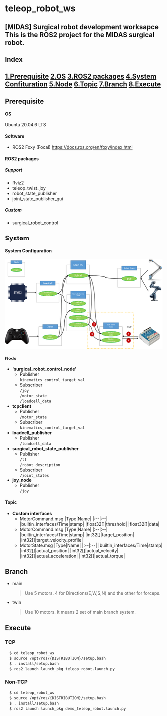 # teleop_robot_ws
[MIDAS] Surgical robot development worksapce
This is the ROS2 project for the MIDAS surgical robot.
---
## Index
[1.Prerequisite](#prerequisite)
[2.OS](#os)
[3.ROS2 packages](#ros2-packages)
[4.System Confituration](#system-confituration)
[5.Node](#node)
[6.Topic](#topic)
[7.Branch](#branch)
[8.Execute](#execute)
---
## Prerequisite
#### OS
Ubuntu 20.04.6 LTS
#### Software
- ROS2 Foxy (Focal)
  <https://docs.ros.org/en/foxy/index.html>
#### ROS2 packages 
##### Support
- Rviz2
- teleop_twist_joy
- robot_state_publisher
- joint_state_publisher_gui
##### Custom
- surgical_robot_control

## System
#### System Configuration
![Image Description](https://github.com/Bigyuun/teleop_robot_ws/blob/main/media/ros2_system_config.png)

#### Node
- **'surgical_robot_control_node'**
  - Publisher<br/>
    `kinematics_control_target_val`<br/>
  - Subscriber<br/>
    `/joy`<br/>
    `/motor_state`<br/>
    `/loadcell_data`<br/>
- **tcpclient**
  - Publisher<br/>
    `/motor_state`<br/>
  - Subscriber<br/>
    `kinematics_control_target_val`<br/>
- **loadcell_publisher**
  - Publisher<br/>
    `/loadcell_data`<br/>
- **surgical_robot_state_publisher**
  - Publisher<br/>
    `/tf`<br/>
    `/robot_description`<br/>
  - Subscriber<br/>
    `/joint_states`<br/>
- **joy_node**
  - Publisher<br/>
    `/joy`<br/>

#### Topic
- **Custom interfaces**
  - MotorCommand.msg
    |Type|Name|
    |:--|:--|
    |builtin_interfaces/Time|stamp|
    |float32[]|threshold|
    |float32[]|data|
  - MotorCommand.msg
    |Type|Name|
    |:--|:--|
    |builtin_interfaces/Time|stamp|
    |int32[]|target_position|
    |int32[]|target_velocity_profile|
  - MotorState.msg
    |Type|Name|
    |:--|:--|
    |builtin_interfaces/Time|stamp|
    |int32[]|actual_position|
    |int32[]|actual_velocity|
    |int32[]|actual_acceleration|
    |int32[]|actual_torque|
   

## Branch
- main
  > Use 5 motors. 4 for Directions(E,W,S,N) and the other for forceps.

- twin
  > Use 10 motors. It means 2 set of main branch system.
  
## Execute
### TCP
```bash
  $ cd teleop_robot_ws
  $ source /opt/ros/{DISTRIBUTION}/setup.bash
  $ . install/setup.bash
  $ ros2 launch launch_pkg teleop_robot.launch.py
```

### Non-TCP
```bash
  $ cd teleop_robot_ws
  $ source /opt/ros/{DISTRIBUTION}/setup.bash
  $ . install/setup.bash
  $ ros2 launch launch_pkg demo_teleop_robot.launch.py
```




